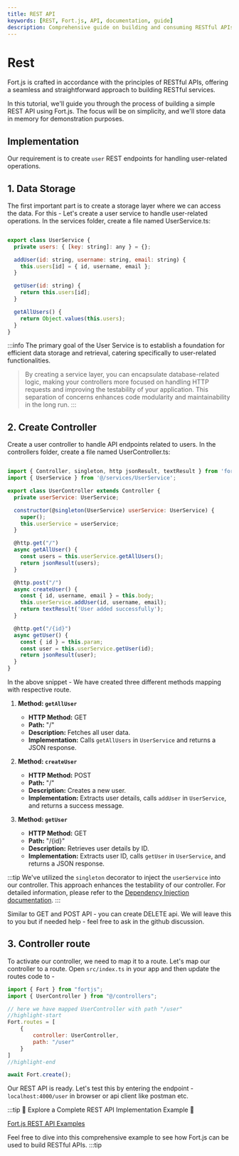```yaml
---
title: REST API
keywords: [REST, Fort.js, API, documentation, guide]
description: Comprehensive guide on building and consuming RESTful APIs with Fort.js
---
```


# Rest

Fort.js is crafted in accordance with the principles of RESTful APIs, offering a seamless and straightforward approach to building RESTful services.

In this tutorial, we'll guide you through the process of building a simple REST API using Fort.js. The focus will be on simplicity, and we'll store data in memory for demonstration purposes.

## Implementation

Our requirement is to create `user` REST endpoints for handling user-related operations.

## 1. Data Storage

The first important part is to create a storage layer where we can access the data.
For this - Let's create a user service to handle user-related operations. In the services folder, create a file named UserService.ts:

```js title=services/UserService.ts

export class UserService {
  private users: { [key: string]: any } = {};

  addUser(id: string, username: string, email: string) {
    this.users[id] = { id, username, email };
  }

  getUser(id: string) {
    return this.users[id];
  }

  getAllUsers() {
    return Object.values(this.users);
  }
}
```

:::info
The primary goal of the User Service is to establish a foundation for efficient data storage and retrieval, catering specifically to user-related functionalities.

> By creating a service layer, you can encapsulate database-related logic, making your controllers more focused on handling HTTP requests and improving the testability of your application. This separation of concerns enhances code modularity and maintainability in the long run.
:::

## 2. Create Controller

Create a user controller to handle API endpoints related to users. In the controllers folder, create a file named UserController.ts:

```js title=controllers/UserController.ts

import { Controller, singleton, http jsonResult, textResult } from 'fortjs';
import { UserService } from '@/services/UserService';

export class UserController extends Controller {
  private userService: UserService;

  constructor(@singleton(UserService) userService: UserService) {
    super();
    this.userService = userService;
  }

  @http.get("/")
  async getAllUser() {
    const users = this.userService.getAllUsers();
    return jsonResult(users);
  }

  @http.post("/")
  async createUser() {
    const { id, username, email } = this.body;
    this.userService.addUser(id, username, email);
    return textResult('User added successfully');
  }

  @http.get("/{id}")
  async getUser() {
    const { id } = this.param;
    const user = this.userService.getUser(id);
    return jsonResult(user);
  }
}
```

In the above snippet - We have created three different methods mapping with respective route.

1. **Method: `getAllUser`**
   - **HTTP Method:** GET
   - **Path:** "/"
   - **Description:** Fetches all user data.
   - **Implementation:** Calls `getAllUsers` in `UserService` and returns a JSON response.

2. **Method: `createUser`**
   - **HTTP Method:** POST
   - **Path:** "/"
   - **Description:** Creates a new user.
   - **Implementation:** Extracts user details, calls `addUser` in `UserService`, and returns a success message.

3. **Method: `getUser`**
   - **HTTP Method:** GET
   - **Path:** "/{id}"
   - **Description:** Retrieves user details by ID.
   - **Implementation:** Extracts user ID, calls `getUser` in `UserService`, and returns a JSON response.

:::tip
We've utilized the `singleton` decorator to inject the `userService` into our controller. This approach enhances the testability of our controller. For detailed information, please refer to the [Dependency Injection documentation](/docs/concepts/dependency-injection.md).
:::

Similar to GET and POST API - you can create DELETE api. We will leave this to you but if needed help - feel free to ask in the github discussion.

## 3. Controller route

To activate our controller, we need to map it to a route. Let's map our controller to a route. Open `src/index.ts` in your app and then update the routes code to - 

```js
import { Fort } from "fortjs";
import { UserController } from "@/controllers";

// here we have mapped UserController with path "/user"
//highlight-start
Fort.routes = [
    {
        controller: UserController,
        path: "/user"
    }
]
//highlight-end

await Fort.create();
```

Our REST API is ready. Let's test this by entering the endpoint - `localhost:4000/user` in browser or api client like postman etc.

:::tip
🚀 Explore a Complete REST API Implementation Example 🚀

[Fort.js REST API Examples](https://github.com/ujjwalguptaofficial/fortjs-examples/tree/master/rest)

Feel free to dive into this comprehensive example to see how Fort.js can be used to build RESTful APIs.
:::tip


